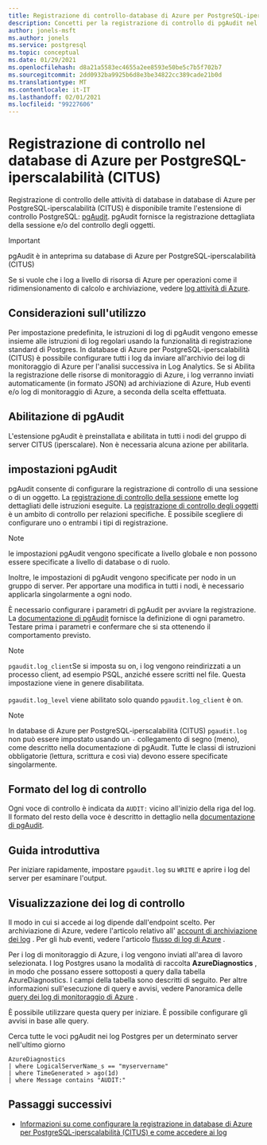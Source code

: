 ```yaml
---
title: Registrazione di controllo-database di Azure per PostgreSQL-iperscalabilità (CITUS)
description: Concetti per la registrazione di controllo di pgAudit nel database di Azure per PostgreSQL-iperscalabilità (CITUS).
author: jonels-msft
ms.author: jonels
ms.service: postgresql
ms.topic: conceptual
ms.date: 01/29/2021
ms.openlocfilehash: d8a21a5583ec4655a2ee8593e50be5c7b5f702b7
ms.sourcegitcommit: 2dd0932ba9925b6d8e3be34822cc389cade21b0d
ms.translationtype: MT
ms.contentlocale: it-IT
ms.lasthandoff: 02/01/2021
ms.locfileid: "99227606"
---
```

# <a name="audit-logging-in-azure-database-for-postgresql---hyperscale-citus"></a>Registrazione di controllo nel database di Azure per PostgreSQL-iperscalabilità (CITUS)

Registrazione di controllo delle attività di database in database di Azure per PostgreSQL-iperscalabilità (CITUS) è disponibile tramite l'estensione di controllo PostgreSQL: [pgAudit](https://www.pgaudit.org/). pgAudit fornisce la registrazione dettagliata della sessione e/o del controllo degli oggetti.

> [!IMPORTANT]
> pgAudit è in anteprima su database di Azure per PostgreSQL-iperscalabilità (CITUS)

Se si vuole che i log a livello di risorsa di Azure per operazioni come il ridimensionamento di calcolo e archiviazione, vedere [log attività di Azure](../azure-monitor/platform/platform-logs-overview.md).

## <a name="usage-considerations"></a>Considerazioni sull'utilizzo
Per impostazione predefinita, le istruzioni di log di pgAudit vengono emesse insieme alle istruzioni di log regolari usando la funzionalità di registrazione standard di Postgres. In database di Azure per PostgreSQL-iperscalabilità (CITUS) è possibile configurare tutti i log da inviare all'archivio dei log di monitoraggio di Azure per l'analisi successiva in Log Analytics. Se si Abilita la registrazione delle risorse di monitoraggio di Azure, i log verranno inviati automaticamente (in formato JSON) ad archiviazione di Azure, Hub eventi e/o log di monitoraggio di Azure, a seconda della scelta effettuata.

## <a name="enabling-pgaudit"></a>Abilitazione di pgAudit

L'estensione pgAudit è preinstallata e abilitata in tutti i nodi del gruppo di server CITUS (iperscalare). Non è necessaria alcuna azione per abilitarla.

## <a name="pgaudit-settings"></a>impostazioni pgAudit

pgAudit consente di configurare la registrazione di controllo di una sessione o di un oggetto. La [registrazione di controllo della sessione](https://github.com/pgaudit/pgaudit/blob/master/README.md#session-audit-logging) emette log dettagliati delle istruzioni eseguite. La [registrazione di controllo degli oggetti](https://github.com/pgaudit/pgaudit/blob/master/README.md#object-audit-logging) è un ambito di controllo per relazioni specifiche. È possibile scegliere di configurare uno o entrambi i tipi di registrazione. 

> [!NOTE]
> le impostazioni pgAudit vengono specificate a livello globale e non possono essere specificate a livello di database o di ruolo.
>
> Inoltre, le impostazioni di pgAudit vengono specificate per nodo in un gruppo di server. Per apportare una modifica in tutti i nodi, è necessario applicarla singolarmente a ogni nodo.

È necessario configurare i parametri di pgAudit per avviare la registrazione. La [documentazione di pgAudit](https://github.com/pgaudit/pgaudit/blob/master/README.md#settings) fornisce la definizione di ogni parametro. Testare prima i parametri e confermare che si sta ottenendo il comportamento previsto.

> [!NOTE]
> `pgaudit.log_client`Se si imposta su on, i log vengono reindirizzati a un processo client, ad esempio PSQL, anziché essere scritti nel file. Questa impostazione viene in genere disabilitata. <br> <br>
> `pgaudit.log_level` viene abilitato solo quando `pgaudit.log_client` è on.

> [!NOTE]
> In database di Azure per PostgreSQL-iperscalabilità (CITUS) `pgaudit.log` non può essere impostato usando un `-` collegamento di segno (meno), come descritto nella documentazione di pgAudit. Tutte le classi di istruzioni obbligatorie (lettura, scrittura e così via) devono essere specificate singolarmente.

## <a name="audit-log-format"></a>Formato del log di controllo
Ogni voce di controllo è indicata da `AUDIT:` vicino all'inizio della riga del log. Il formato del resto della voce è descritto in dettaglio nella [documentazione di pgAudit](https://github.com/pgaudit/pgaudit/blob/master/README.md#format).

## <a name="getting-started"></a>Guida introduttiva
Per iniziare rapidamente, impostare `pgaudit.log` su `WRITE` e aprire i log del server per esaminare l'output. 

## <a name="viewing-audit-logs"></a>Visualizzazione dei log di controllo
Il modo in cui si accede ai log dipende dall'endpoint scelto. Per archiviazione di Azure, vedere l'articolo relativo all' [account di archiviazione dei log](../azure-monitor/platform/resource-logs.md#send-to-azure-storage) . Per gli hub eventi, vedere l'articolo [flusso di log di Azure](../azure-monitor/platform/resource-logs.md#send-to-azure-event-hubs) .

Per i log di monitoraggio di Azure, i log vengono inviati all'area di lavoro selezionata. I log Postgres usano la modalità di raccolta **AzureDiagnostics** , in modo che possano essere sottoposti a query dalla tabella AzureDiagnostics. I campi della tabella sono descritti di seguito. Per altre informazioni sull'esecuzione di query e avvisi, vedere Panoramica delle [query dei log di monitoraggio di Azure](../azure-monitor/log-query/log-query-overview.md) .

È possibile utilizzare questa query per iniziare. È possibile configurare gli avvisi in base alle query.

Cerca tutte le voci pgAudit nei log Postgres per un determinato server nell'ultimo giorno
```kusto
AzureDiagnostics
| where LogicalServerName_s == "myservername"
| where TimeGenerated > ago(1d) 
| where Message contains "AUDIT:"
```

## <a name="next-steps"></a>Passaggi successivi

- [Informazioni su come configurare la registrazione in database di Azure per PostgreSQL-iperscalabilità (CITUS) e come accedere ai log](howto-hyperscale-logging.md)
